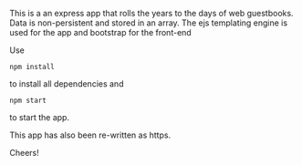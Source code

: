 This is a an express app that rolls the years to the days of web guestbooks.
Data is non-persistent and stored in an array.
The ejs templating engine is used for the app and bootstrap for the front-end

Use 
```
npm install
```
to install all dependencies and 
```
npm start
```
 to start the app. 

This app has also been re-written as https.

Cheers!
